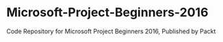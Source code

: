 # Microsoft-Project-Beginners-2016
Code Repository for Microsoft Project Beginners 2016, Published by Packt
